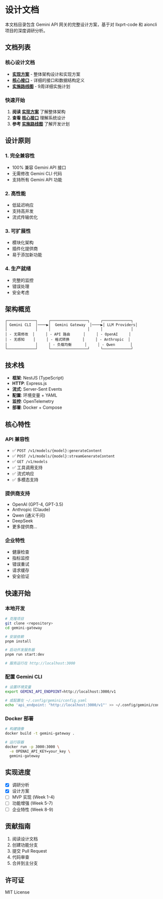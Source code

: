 # 设计文档

本文档目录包含 Gemini API 网关的完整设计方案，基于对 llxprt-code 和 aioncli 项目的深度调研分析。

## 文档列表

### 核心设计文档

- [**实现方案**](./implementation-plan.md) - 整体架构设计和实现方案
- [**核心接口**](./core-interfaces.md) - 详细的接口和数据结构定义
- [**实施路线图**](./implementation-roadmap.md) - 9周详细实施计划

### 快速开始

1. **阅读 [实现方案](./implementation-plan.md)** 了解整体架构
2. **查看 [核心接口](./core-interfaces.md)** 理解系统设计
3. **参考 [实施路线图](./implementation-roadmap.md)** 了解开发计划

## 设计原则

### 1. 完全兼容性
- 100% 兼容 Gemini API 接口
- 无需修改 Gemini CLI 代码
- 支持所有 Gemini API 功能

### 2. 高性能
- 低延迟响应
- 支持高并发
- 流式传输优化

### 3. 可扩展性
- 模块化架构
- 插件化提供商
- 易于添加新功能

### 4. 生产就绪
- 完整的监控
- 错误处理
- 安全考虑

## 架构概览

```
┌─────────────┐     ┌─────────────────┐     ┌─────────────┐
│ Gemini CLI  │────▶│  Gemini Gateway  │────▶│ LLM Providers│
│             │     │                 │     │             │
│ - 无需修改  │     │ - API 路由      │     │ - OpenAI     │
│ - 无感知    │     │ - 格式转换      │     │ - Anthropic  │
│             │     │ - 负载均衡      │     │ - Qwen       │
└─────────────┘     └─────────────────┘     └─────────────┘
```

## 技术栈

- **框架**: NestJS (TypeScript)
- **HTTP**: Express.js
- **流式**: Server-Sent Events
- **配置**: 环境变量 + YAML
- **监控**: OpenTelemetry
- **部署**: Docker + Compose

## 核心特性

### API 兼容性
- ✅ `POST /v1/models/{model}:generateContent`
- ✅ `POST /v1/models/{model}:streamGenerateContent`
- ✅ `GET /v1/models`
- ✅ 工具调用支持
- ✅ 流式响应
- ✅ 多模态支持

### 提供商支持
- OpenAI (GPT-4, GPT-3.5)
- Anthropic (Claude)
- Qwen (通义千问)
- DeepSeek
- 更多提供商...

### 企业特性
- 健康检查
- 指标监控
- 错误重试
- 请求缓存
- 安全验证

## 快速开始

### 本地开发

```bash
# 克隆项目
git clone <repository>
cd gemini-gateway

# 安装依赖
pnpm install

# 启动开发服务器
pnpm run start:dev

# 服务运行在 http://localhost:3000
```

### 配置 Gemini CLI

```bash
# 设置环境变量
export GEMINI_API_ENDPOINT=http://localhost:3000/v1

# 或配置在 ~/.config/gemini/config.yaml
echo 'api_endpoint: "http://localhost:3000/v1"' >> ~/.config/gemini/config.yaml
```

### Docker 部署

```bash
# 构建镜像
docker build -t gemini-gateway .

# 运行容器
docker run -p 3000:3000 \
  -e OPENAI_API_KEY=your_key \
  gemini-gateway
```

## 实现进度

- [x] 调研分析
- [x] 设计方案
- [ ] MVP 实现 (Week 1-4)
- [ ] 功能增强 (Week 5-7)
- [ ] 企业特性 (Week 8-9)

## 贡献指南

1. 阅读设计文档
2. 创建功能分支
3. 提交 Pull Request
4. 代码审查
5. 合并到主分支

## 许可证

MIT License